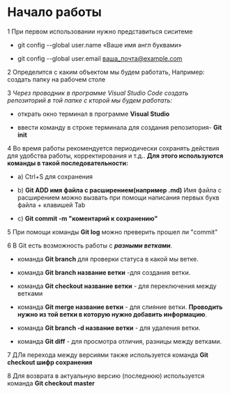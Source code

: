 # Начало работы

1 При первом использовании нужно представиться сиситеме

* git config --global user.name «Ваше имя англ буквами»

* git config --global user.email ваша_почта@example.com

2 Определится с каким объектом мы будем работать, Например: создать папку на рабочем столе

3   *Через проводник в программе Visual Studio Code создать репозиторий в той папке с кторой мы будем работать:*

* открать окно терминал в программе **Visual Studio** 

* ввести команду в строке терминала для создания репозитория- **Git init**

4 Во время работы рекомендуется периодически сохранять действия для удобства работы, корректирования и т.д.. **Для этого используются команды в такой последовательности:**

* а) Ctrl+S для сохранения

* b) **Git ADD имя файла с расширением(например .md)** Имя файла с расширением можно вызвать при помощи написания первых букв файла + клавишей Tab 

* c) **Git commit -m "коментарий к сохранению"**

5 При помощи команды **Git log** можно преверить прошел ли "commit" 

6 В Git есть возможность работы с __*разными ветками*__.  
* команда **Git branch** для проверки статуса в какой мы ветке.
* команда **Git branch название ветки** -для создания ветки.

* команда **Git checkout название ветки** - для переключения между ветками
* команда **Git merge название ветки** - для слияние ветки. __Проводить нужно из той ветки в которую нужно добавить информацию__.

* команда **Git branch -d название ветки** - для удаления ветки.

* команда **Git diff** - для просмотра отличия, разницы между ветками.

7 ДЛя перехода между версиями также используется команда **Git checkout шифр сохранения**

8 Для возврата в актуальную версию (последнюю) используется команда **Git checkout master**
